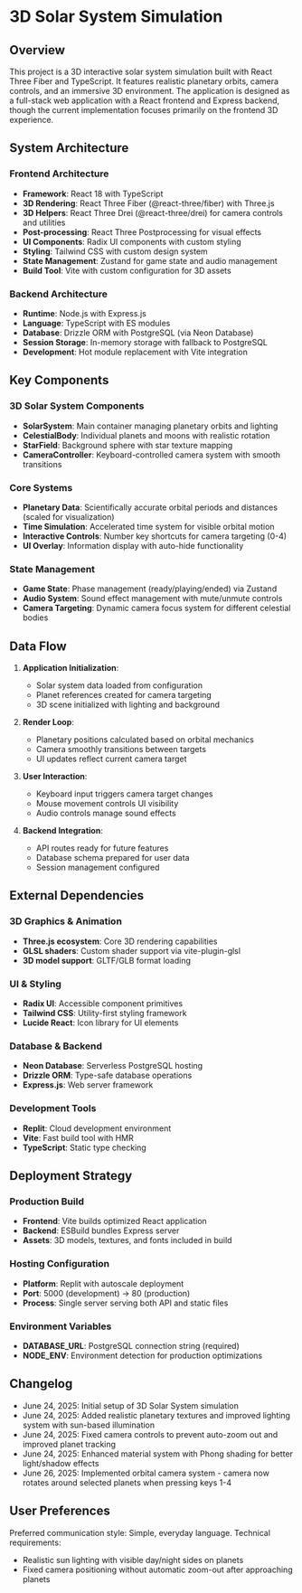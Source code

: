 # 3D Solar System Simulation

## Overview

This project is a 3D interactive solar system simulation built with React Three Fiber and TypeScript. It features realistic planetary orbits, camera controls, and an immersive 3D environment. The application is designed as a full-stack web application with a React frontend and Express backend, though the current implementation focuses primarily on the frontend 3D experience.

## System Architecture

### Frontend Architecture
- **Framework**: React 18 with TypeScript
- **3D Rendering**: React Three Fiber (@react-three/fiber) with Three.js
- **3D Helpers**: React Three Drei (@react-three/drei) for camera controls and utilities
- **Post-processing**: React Three Postprocessing for visual effects
- **UI Components**: Radix UI components with custom styling
- **Styling**: Tailwind CSS with custom design system
- **State Management**: Zustand for game state and audio management
- **Build Tool**: Vite with custom configuration for 3D assets

### Backend Architecture
- **Runtime**: Node.js with Express.js
- **Language**: TypeScript with ES modules
- **Database**: Drizzle ORM with PostgreSQL (via Neon Database)
- **Session Storage**: In-memory storage with fallback to PostgreSQL
- **Development**: Hot module replacement with Vite integration

## Key Components

### 3D Solar System Components
- **SolarSystem**: Main container managing planetary orbits and lighting
- **CelestialBody**: Individual planets and moons with realistic rotation
- **StarField**: Background sphere with star texture mapping
- **CameraController**: Keyboard-controlled camera system with smooth transitions

### Core Systems
- **Planetary Data**: Scientifically accurate orbital periods and distances (scaled for visualization)
- **Time Simulation**: Accelerated time system for visible orbital motion
- **Interactive Controls**: Number key shortcuts for camera targeting (0-4)
- **UI Overlay**: Information display with auto-hide functionality

### State Management
- **Game State**: Phase management (ready/playing/ended) via Zustand
- **Audio System**: Sound effect management with mute/unmute controls
- **Camera Targeting**: Dynamic camera focus system for different celestial bodies

## Data Flow

1. **Application Initialization**: 
   - Solar system data loaded from configuration
   - Planet references created for camera targeting
   - 3D scene initialized with lighting and background

2. **Render Loop**:
   - Planetary positions calculated based on orbital mechanics
   - Camera smoothly transitions between targets
   - UI updates reflect current camera target

3. **User Interaction**:
   - Keyboard input triggers camera target changes
   - Mouse movement controls UI visibility
   - Audio controls manage sound effects

4. **Backend Integration**:
   - API routes ready for future features
   - Database schema prepared for user data
   - Session management configured

## External Dependencies

### 3D Graphics & Animation
- **Three.js ecosystem**: Core 3D rendering capabilities
- **GLSL shaders**: Custom shader support via vite-plugin-glsl
- **3D model support**: GLTF/GLB format loading

### UI & Styling
- **Radix UI**: Accessible component primitives
- **Tailwind CSS**: Utility-first styling framework
- **Lucide React**: Icon library for UI elements

### Database & Backend
- **Neon Database**: Serverless PostgreSQL hosting
- **Drizzle ORM**: Type-safe database operations
- **Express.js**: Web server framework

### Development Tools
- **Replit**: Cloud development environment
- **Vite**: Fast build tool with HMR
- **TypeScript**: Static type checking

## Deployment Strategy

### Production Build
- **Frontend**: Vite builds optimized React application
- **Backend**: ESBuild bundles Express server
- **Assets**: 3D models, textures, and fonts included in build

### Hosting Configuration
- **Platform**: Replit with autoscale deployment
- **Port**: 5000 (development) → 80 (production)
- **Process**: Single server serving both API and static files

### Environment Variables
- **DATABASE_URL**: PostgreSQL connection string (required)
- **NODE_ENV**: Environment detection for production optimizations

## Changelog

- June 24, 2025: Initial setup of 3D Solar System simulation
- June 24, 2025: Added realistic planetary textures and improved lighting system with sun-based illumination
- June 24, 2025: Fixed camera controls to prevent auto-zoom out and improved planet tracking
- June 24, 2025: Enhanced material system with Phong shading for better light/shadow effects
- June 26, 2025: Implemented orbital camera system - camera now rotates around selected planets when pressing keys 1-4

## User Preferences

Preferred communication style: Simple, everyday language.
Technical requirements:
- Realistic sun lighting with visible day/night sides on planets
- Fixed camera positioning without automatic zoom-out after approaching planets
